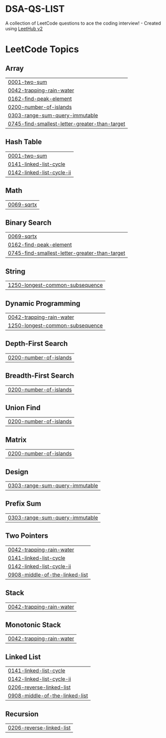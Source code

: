 # DSA-QS-LIST
A collection of LeetCode questions to ace the coding interview! - Created using [LeetHub v2](https://github.com/arunbhardwaj/LeetHub-2.0)

<!---LeetCode Topics Start-->
# LeetCode Topics
## Array
|  |
| ------- |
| [0001-two-sum](https://github.com/Parth12221780/DSA-QS-LIST/tree/master/0001-two-sum) |
| [0042-trapping-rain-water](https://github.com/Parth12221780/DSA-QS-LIST/tree/master/0042-trapping-rain-water) |
| [0162-find-peak-element](https://github.com/Parth12221780/DSA-QS-LIST/tree/master/0162-find-peak-element) |
| [0200-number-of-islands](https://github.com/Parth12221780/DSA-QS-LIST/tree/master/0200-number-of-islands) |
| [0303-range-sum-query-immutable](https://github.com/Parth12221780/DSA-QS-LIST/tree/master/0303-range-sum-query-immutable) |
| [0745-find-smallest-letter-greater-than-target](https://github.com/Parth12221780/DSA-QS-LIST/tree/master/0745-find-smallest-letter-greater-than-target) |
## Hash Table
|  |
| ------- |
| [0001-two-sum](https://github.com/Parth12221780/DSA-QS-LIST/tree/master/0001-two-sum) |
| [0141-linked-list-cycle](https://github.com/Parth12221780/DSA-QS-LIST/tree/master/0141-linked-list-cycle) |
| [0142-linked-list-cycle-ii](https://github.com/Parth12221780/DSA-QS-LIST/tree/master/0142-linked-list-cycle-ii) |
## Math
|  |
| ------- |
| [0069-sqrtx](https://github.com/Parth12221780/DSA-QS-LIST/tree/master/0069-sqrtx) |
## Binary Search
|  |
| ------- |
| [0069-sqrtx](https://github.com/Parth12221780/DSA-QS-LIST/tree/master/0069-sqrtx) |
| [0162-find-peak-element](https://github.com/Parth12221780/DSA-QS-LIST/tree/master/0162-find-peak-element) |
| [0745-find-smallest-letter-greater-than-target](https://github.com/Parth12221780/DSA-QS-LIST/tree/master/0745-find-smallest-letter-greater-than-target) |
## String
|  |
| ------- |
| [1250-longest-common-subsequence](https://github.com/Parth12221780/DSA-QS-LIST/tree/master/1250-longest-common-subsequence) |
## Dynamic Programming
|  |
| ------- |
| [0042-trapping-rain-water](https://github.com/Parth12221780/DSA-QS-LIST/tree/master/0042-trapping-rain-water) |
| [1250-longest-common-subsequence](https://github.com/Parth12221780/DSA-QS-LIST/tree/master/1250-longest-common-subsequence) |
## Depth-First Search
|  |
| ------- |
| [0200-number-of-islands](https://github.com/Parth12221780/DSA-QS-LIST/tree/master/0200-number-of-islands) |
## Breadth-First Search
|  |
| ------- |
| [0200-number-of-islands](https://github.com/Parth12221780/DSA-QS-LIST/tree/master/0200-number-of-islands) |
## Union Find
|  |
| ------- |
| [0200-number-of-islands](https://github.com/Parth12221780/DSA-QS-LIST/tree/master/0200-number-of-islands) |
## Matrix
|  |
| ------- |
| [0200-number-of-islands](https://github.com/Parth12221780/DSA-QS-LIST/tree/master/0200-number-of-islands) |
## Design
|  |
| ------- |
| [0303-range-sum-query-immutable](https://github.com/Parth12221780/DSA-QS-LIST/tree/master/0303-range-sum-query-immutable) |
## Prefix Sum
|  |
| ------- |
| [0303-range-sum-query-immutable](https://github.com/Parth12221780/DSA-QS-LIST/tree/master/0303-range-sum-query-immutable) |
## Two Pointers
|  |
| ------- |
| [0042-trapping-rain-water](https://github.com/Parth12221780/DSA-QS-LIST/tree/master/0042-trapping-rain-water) |
| [0141-linked-list-cycle](https://github.com/Parth12221780/DSA-QS-LIST/tree/master/0141-linked-list-cycle) |
| [0142-linked-list-cycle-ii](https://github.com/Parth12221780/DSA-QS-LIST/tree/master/0142-linked-list-cycle-ii) |
| [0908-middle-of-the-linked-list](https://github.com/Parth12221780/DSA-QS-LIST/tree/master/0908-middle-of-the-linked-list) |
## Stack
|  |
| ------- |
| [0042-trapping-rain-water](https://github.com/Parth12221780/DSA-QS-LIST/tree/master/0042-trapping-rain-water) |
## Monotonic Stack
|  |
| ------- |
| [0042-trapping-rain-water](https://github.com/Parth12221780/DSA-QS-LIST/tree/master/0042-trapping-rain-water) |
## Linked List
|  |
| ------- |
| [0141-linked-list-cycle](https://github.com/Parth12221780/DSA-QS-LIST/tree/master/0141-linked-list-cycle) |
| [0142-linked-list-cycle-ii](https://github.com/Parth12221780/DSA-QS-LIST/tree/master/0142-linked-list-cycle-ii) |
| [0206-reverse-linked-list](https://github.com/Parth12221780/DSA-QS-LIST/tree/master/0206-reverse-linked-list) |
| [0908-middle-of-the-linked-list](https://github.com/Parth12221780/DSA-QS-LIST/tree/master/0908-middle-of-the-linked-list) |
## Recursion
|  |
| ------- |
| [0206-reverse-linked-list](https://github.com/Parth12221780/DSA-QS-LIST/tree/master/0206-reverse-linked-list) |
<!---LeetCode Topics End-->
